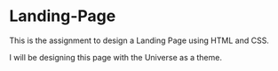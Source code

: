 # Landing-Page


This is the assignment to design a Landing Page using HTML and CSS.

I will be designing this page with the Universe as a theme.